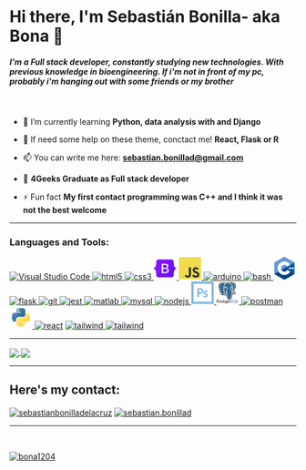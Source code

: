 # Hi there, I'm Sebastián Bonilla- aka Bona 👋 
<h5 >I'm a Full stack developer, constantly studying new technologies. With previous knowledge in bioengineering. If i'm not in front of my pc, probably i'm hanging out with some friends or my brother </h5>

<br/>

- 🌱 I’m currently learning **Python, data analysis with and Django**

- 💬 If need some help on these theme, conctact me! **React, Flask or R**

- 📫 You can write me here: **sebastian.bonillad@gmail.com**

- 📄 **4Geeks Graduate as Full stack developer**

- ⚡ Fun fact **My first contact programming was C++ and I think it was not the best welcome**

---

<h3 align="left">Languages and Tools:</h3>
<p align="left"> 
 <a href="https://code.visualstudio.com/" target="_blank" rel="noreferrer">
 <img src="https://cdn.jsdelivr.net/gh/devicons/devicon/icons/vscode/vscode-original.svg" alt="Visual Studio Code" width="40" height="40"/> </a>
 <a href="https://www.w3.org/html/" target="_blank" rel="noreferrer"> <img src="https://cdn.jsdelivr.net/gh/devicons/devicon/icons/html5/html5-original.svg" alt="html5" width="40" height="40"/> </a> <a href="https://www.w3schools.com/css/" target="_blank" rel="noreferrer"> <img src="https://cdn.jsdelivr.net/gh/devicons/devicon/icons/css3/css3-original.svg" alt="css3" width="40" height="40"/> </a> <a href="https://getbootstrap.com" target="_blank" rel="noreferrer"> <img src="https://raw.githubusercontent.com/devicons/devicon/master/icons/bootstrap/bootstrap-original.svg" alt="bootstrap" width="40" height="40"/> </a><a href="https://developer.mozilla.org/en-US/docs/Web/JavaScript" target="_blank" rel="noreferrer"> <img src="https://raw.githubusercontent.com/devicons/devicon/master/icons/javascript/javascript-original.svg" alt="javascript" width="40" height="40"/> </a>   <a href="https://www.arduino.cc/" target="_blank" rel="noreferrer"> <img src="https://cdn.worldvectorlogo.com/logos/arduino-1.svg" alt="arduino" width="40" height="40"/> </a> <a href="https://www.gnu.org/software/bash/" target="_blank" rel="noreferrer"> <img src="https://www.vectorlogo.zone/logos/gnu_bash/gnu_bash-icon.svg" alt="bash" width="40" height="40"/> </a> <a href="https://www.w3schools.com/cpp/" target="_blank" rel="noreferrer"> <img src="https://raw.githubusercontent.com/devicons/devicon/master/icons/cplusplus/cplusplus-original.svg" alt="cplusplus" width="40" height="40"/> </a> <a href="https://flask.palletsprojects.com/" target="_blank" rel="noreferrer"> <img src="https://www.vectorlogo.zone/logos/pocoo_flask/pocoo_flask-icon.svg" alt="flask" width="40" height="40"/> </a> <a href="https://git-scm.com/" target="_blank" rel="noreferrer"> <img src="https://www.vectorlogo.zone/logos/git-scm/git-scm-icon.svg" alt="git" width="40" height="40"/> </a> <a href="https://jestjs.io" target="_blank" rel="noreferrer"> <img src="https://www.vectorlogo.zone/logos/jestjsio/jestjsio-icon.svg" alt="jest" width="40" height="40"/> </a> <a href="https://www.mathworks.com/" target="_blank" rel="noreferrer"> <img src="https://upload.wikimedia.org/wikipedia/commons/2/21/Matlab_Logo.png" alt="matlab" width="40" height="40"/> </a> <a href="https://www.mysql.com/" target="_blank" rel="noreferrer"> <img src="https://cdn.jsdelivr.net/gh/devicons/devicon/icons/mysql/mysql-original.svg" alt="mysql" width="40" height="40"/> </a> <a href="https://nodejs.org" target="_blank" rel="noreferrer"> <img src="https://cdn.jsdelivr.net/gh/devicons/devicon/icons/nodejs/nodejs-original.svg" alt="nodejs" width="40" height="40"/> </a> <a href="https://www.photoshop.com/en" target="_blank" rel="noreferrer"> <img src="https://raw.githubusercontent.com/devicons/devicon/master/icons/photoshop/photoshop-line.svg" alt="photoshop" width="40" height="40"/> </a> <a href="https://www.postgresql.org" target="_blank" rel="noreferrer"> <img src="https://raw.githubusercontent.com/devicons/devicon/master/icons/postgresql/postgresql-original-wordmark.svg" alt="postgresql" width="40" height="40"/> </a> <a href="https://postman.com" target="_blank" rel="noreferrer"> <img src="https://www.vectorlogo.zone/logos/getpostman/getpostman-icon.svg" alt="postman" width="40" height="40"/> </a> <a href="https://www.python.org" target="_blank" rel="noreferrer"> <img src="https://raw.githubusercontent.com/devicons/devicon/master/icons/python/python-original.svg" alt="python" width="40" height="40"/> </a> <a href="https://reactjs.org/" target="_blank" rel="noreferrer"> <img src="https://cdn.jsdelivr.net/gh/devicons/devicon/icons/react/react-original.svg" alt="react" width="40" height="40"/></a> <a href="https://tailwindcss.com/" target="_blank" rel="noreferrer"> <img src="https://www.vectorlogo.zone/logos/tailwindcss/tailwindcss-icon.svg" alt="tailwind" width="40" height="40"/> </a><a href="https://www.r-project.org/" target="_blank" rel="noreferrer"> <img src="https://www.r-project.org/Rlogo.png" alt="tailwind" width="40" height="40"/> </a>
 </p>

---
<a href="https://github.com/Bona1204">
  <img align="center" src="https://github-readme-stats.vercel.app/api?username=bona1204&theme=transparent&show_icons=true&hide_border=true" />
</a>
<a href="https://github.com/Bona1204">
  <img align="center" src="https://github-readme-stats.vercel.app/api/top-langs/?username=bona1204&theme=transparent&show_icons=true&hide_border=true&langs_count=4&layout=compact" />
</a>

---

## Here's my contact:

<a href="https://linkedin.com/in/sebastianbonilladelacruz" target="blank"><img align="center" src="https://raw.githubusercontent.com/rahuldkjain/github-profile-readme-generator/master/src/images/icons/Social/linked-in-alt.svg" alt="sebastianbonilladelacruz" height="30" width="40" /></a>
<a href="https://instagram.com/sebastian.bonillad" target="blank"><img align="center" src="https://raw.githubusercontent.com/rahuldkjain/github-profile-readme-generator/master/src/images/icons/Social/instagram.svg" alt="sebastian.bonillad" height="30" width="40" /></a>

---
<br/>
<p align="left"> <a href="https://github-profile-trophy.vercel.app/?username=bona1204&theme=transparent"><img src="https://github-profile-trophy.vercel.app/?username=bona1204&no-bg=true&title=Repositories,Stars,Commits,PullRequest&no-frame=true&theme=darkhub" alt="bona1204" /></a> </p>
